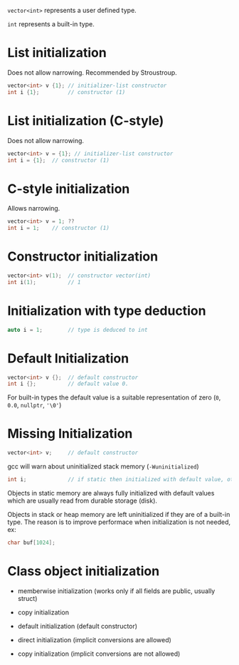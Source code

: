 `vector<int>` represents a user defined type.

`int` represents a built-in type.

# List initialization
Does not allow narrowing.
Recommended by Stroustroup.
```c++
vector<int> v {1}; // initializer-list constructor
int i {1}; 	       // constructor (1)
```
# List initialization (C-style)
Does not allow narrowing.
```c++
vector<int> v = {1}; // initializer-list constructor
int i = {1};  // constructor (1)
```

# C-style initialization
Allows narrowing.
```c++
vector<int> v = 1; ??
int i = 1;    // constructor (1)
```

# Constructor initialization
```c++
vector<int> v(1);  // constructor vector(int)
int i(1);          // 1
```

# Initialization with type deduction
```c++
auto i = 1;        // type is deduced to int
```
# Default Initialization
```c++
vector<int> v {};  // default constructor
int i {};          // default value 0.
```
For built-in types the default value is a suitable representation of zero (`0`, `0.0`, `nullptr`, `'\0'`) 

# Missing Initialization
```c++
vector<int> v;     // default constructor
```
gcc will warn about uninitialized stack memory (`-Wuninitialized`)
```c++
int i;             // if static then initialized with default value, otherwise uninitialized
```
Objects in static memory are always fully initialized with default values which are usually read from durable storage (disk).

Objects in stack or heap memory are left uninitialized if they are of a built-in type. The reason is to improve performace when initialization is not needed, ex:
```c++
char buf[1024];
```

# Class object initialization
- memberwise initialization (works only if all fields are public, usually struct)
- copy initialization
- default initialization (default constructor)

- direct initialization (implicit conversions are allowed)
- copy initialization (implicit conversions are not allowed)
